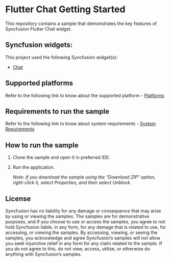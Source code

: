 # Flutter Chat Getting Started

This repository contains a sample that demonstrates the key features of Syncfusion Flutter Chat widget.

## Syncfusion widgets:

This project used the following Syncfusion widget(s):
* [Chat](https://www.syncfusion.com/flutter-widgets/flutter-chat)

## Supported platforms

Refer to the following link to know about the supported platform - [Platforms](https://help.syncfusion.com/flutter/system-requirements#supported-platforms)

## Requirements to run the sample

Refer to the following link to know about system requirements - [System Requirements](https://help.syncfusion.com/flutter/system-requirements)

## How to run the sample

1. Clone the sample and open it in preferred IDE.
2. Run the application.

   *Note: If you download the sample using the "Download ZIP" option, right-click it, select Properties, and then select Unblock.*

## License

Syncfusion has no liability for any damage or consequence that may arise by using or viewing the samples. The samples are for demonstrative purposes, and if you choose to use or access the samples, you agree to not hold Syncfusion liable, in any form, for any damage that is related to use, for accessing, or viewing the samples. By accessing, viewing, or seeing the samples, you acknowledge and agree Syncfusion’s samples will not allow you seek injunctive relief in any form for any claim related to the sample. If you do not agree to this, do not view, access, utilize, or otherwise do anything with Syncfusion’s samples.